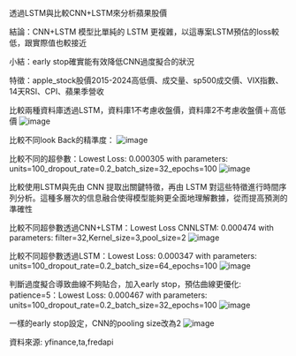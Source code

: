 透過LSTM與比較CNN+LSTM來分析蘋果股價

結論：CNN+LSTM 模型比單純的 LSTM 更複雜，以這專案LSTM預估的loss較低，跟實際值也較接近

小結：early stop確實能有效降低CNN過度擬合的狀況

特徵：apple_stock股價2015-2024高低價、成交量、sp500成交價、VIX指數、14天RSI、CPI、蘋果季營收

比較兩種資料庫透過LSTM，資料庫1不考慮收盤價，資料庫2不考慮收盤價＋高低價
![image](https://github.com/user-attachments/assets/ffeae257-42cc-4ac5-98aa-fe210b9e9a77)

比較不同look Back的精準度：
![image](https://github.com/user-attachments/assets/10626163-0b91-4476-a554-826fa96b49ba)

比較不同的超參數：Lowest Loss: 0.000305 with parameters: units=100_dropout_rate=0.2_batch_size=32_epochs=100
![image](https://github.com/user-attachments/assets/07cfc50a-6574-442f-a5d6-88d51129b56c)

比較使用LSTM與先由 CNN 提取出關鍵特徵，再由 LSTM 對這些特徵進行時間序列分析。這種多層次的信息融合使得模型能夠更全面地理解數據，從而提高預測的準確性

比較不同超參數透過CNN+LSTM：Lowest Loss CNNLSTM: 0.000474 with parameters: filter=32,Kernel_size=3,pool_size=2
![image](https://github.com/user-attachments/assets/1262baa1-600e-4ed7-a5ce-bb00beb9d4db)

比較不同超參數透過LSTM：Lowest Loss: 0.000347 with parameters: units=100_dropout_rate=0.2_batch_size=64_epochs=100
![image](https://github.com/user-attachments/assets/935b48a6-1154-4c45-951d-e4bec149fbe8)

判斷過度擬合導致曲線不夠貼合，加入early stop，預估曲線更優化: patience=5：Lowest Loss: 0.000467 with parameters: units=100_dropout_rate=0.2_batch_size=32_epochs=100
![image](https://github.com/user-attachments/assets/a2b9a7c0-91ee-4958-8fd4-1c9502d458db)

一樣的early stop設定，CNN的pooling size改為2
![image](https://github.com/user-attachments/assets/17f59e62-15c5-4c06-b1c4-088333c7a7a9)



資料來源:
yfinance,ta,fredapi


